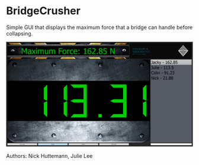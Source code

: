 # BridgeCrusher
Simple GUI that displays the maximum force that a bridge can handle before collapsing.

![alt text](https://raw.githubusercontent.com/NickHEE/BridgeCrusher/master/Screenshot.png)

Authors: Nick Huttemann, Julie Lee
